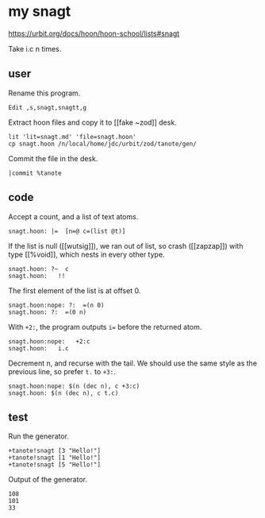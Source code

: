 # my snagt

https://urbit.org/docs/hoon/hoon-school/lists#snagt

Take i.c n times.

## user

Rename this program.

	Edit ,s,snagt,snagtt,g

Extract hoon files and copy it to [[fake ~zod]] desk.

```shell
lit 'lit=snagt.md' 'file=snagt.hoon'
cp snagt.hoon /n/local/home/jdc/urbit/zod/tanote/gen/
```

Commit the file in the desk.

```hoon
|commit %tanote
```

## code

Accept a count, and a list of text atoms.

	snagt.hoon: |=  [n=@ c=(list @t)]

If the list is null ([[wutsig]]), we ran out of list, so crash ([[zapzap]]) with type [[%void]], which nests in every other type.

	snagt.hoon: ?~  c
	snagt.hoon:   !!

The first element of the list is at offset 0.

	snagt.hoon:nope: ?:  =(n 0)
	snagt.hoon: ?:  =(0 n)

With `+2:`, the program outputs `i=` before the returned atom.

	snagt.hoon:nope:   +2:c
	snagt.hoon:   i.c

Decrement n, and recurse with the tail.  We should use the same style as the previous line, so prefer `t.` to `+3:`.

	snagt.hoon:nope: $(n (dec n), c +3:c)
	snagt.hoon: $(n (dec n), c t.c)

## test

Run the generator.

```hoon
+tanote!snagt [3 "Hello!"]
+tanote!snagt [1 "Hello!"]
+tanote!snagt [5 "Hello!"]
```

Output of the generator.

```shell-session
108
101
33
```

